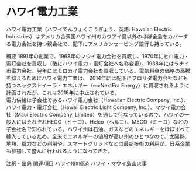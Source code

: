 # ハワイ電力工業

ハワイ電力工業（ハワイでんりょくこうぎょう、英語: Hawaian Electric Industries）はアメリカ合衆国ハワイ州のカウアイ島以外のほぼ全島をカバーする電力会社を持つ親会社で、配下にアメリカンセービング銀行も持っている。

概要
1891年の創業で、1968年のマウイ電力会社を買収し、1970年にヒロ電力・電灯会社を買収し（後にハワイ電力・電灯会社へ名称変更）、1988年にはラナイ市電力会社、翌年にはモロカイ電力会社を買収している。電気料金の価格の高騰を抑えるためにハワイ電力工業は、 2014年には配下にフロリダ電力会社なども持つネックストイーラ・エネルギー（en:NextEra Energy）に買収されるように計画されたが、これは2016年に中止されている。    
電力供給は子会社であるハワイ電力会社（Hawaiian Electric Company, Inc.）、ハワイ電力・電灯会社（Hawaii Electric Light Company, Inc.）、マウイ電力会社（Maui Electric Company, Limited）を通して行なっているので、ハワイの一般人にはそれぞれHECO（ヒーコ）、Helco（ヘルコ）、MECO（ミーコ）などの子会社名で知られている。ハワイ州は石油、ガスなどのエネルギーをほぼすべて輸入しているため、全米でエネルギーの値段が高い州のひとつなので、太陽熱、地熱、風力などの利用や、スマートグリッドなどの最新技術の利用が、日系企業も参加して盛んに行われるようになってきた。

注釈・出典
関連項目
ハワイ州#経済
ハワイ・マウイ島山火事